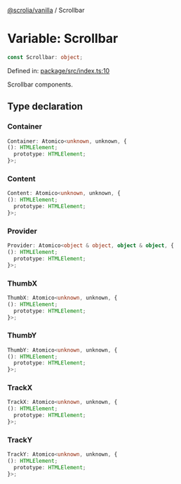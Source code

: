[@scrolia/vanilla](../README.md) / Scrollbar

# Variable: Scrollbar

```ts
const Scrollbar: object;
```

Defined in: [package/src/index.ts:10](https://github.com/scrolia/vanilla/blob/c815e216f987f48e097bcb0896f128fe43b9f55a/package/src/index.ts#L10)

Scrollbar components.

## Type declaration

### Container

```ts
Container: Atomico<unknown, unknown, {
(): HTMLElement;
  prototype: HTMLElement;
}>;
```

### Content

```ts
Content: Atomico<unknown, unknown, {
(): HTMLElement;
  prototype: HTMLElement;
}>;
```

### Provider

```ts
Provider: Atomico<object & object, object & object, {
(): HTMLElement;
  prototype: HTMLElement;
}>;
```

### ThumbX

```ts
ThumbX: Atomico<unknown, unknown, {
(): HTMLElement;
  prototype: HTMLElement;
}>;
```

### ThumbY

```ts
ThumbY: Atomico<unknown, unknown, {
(): HTMLElement;
  prototype: HTMLElement;
}>;
```

### TrackX

```ts
TrackX: Atomico<unknown, unknown, {
(): HTMLElement;
  prototype: HTMLElement;
}>;
```

### TrackY

```ts
TrackY: Atomico<unknown, unknown, {
(): HTMLElement;
  prototype: HTMLElement;
}>;
```
